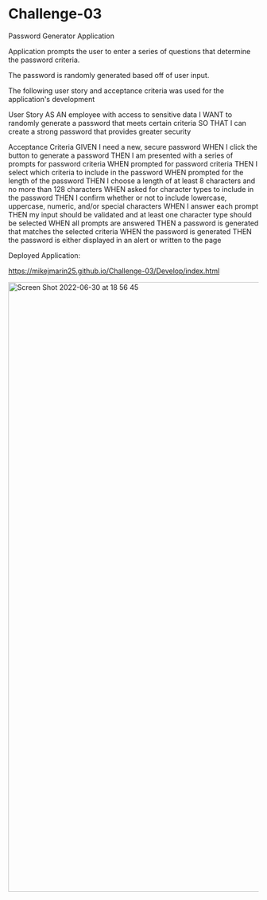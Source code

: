 # Challenge-03

Password Generator Application

Application prompts the user to enter a series of questions that determine the password criteria. 

The password is randomly generated based off of user input. 

The following user story and acceptance criteria was used for the application's development

User Story
AS AN employee with access to sensitive data
I WANT to randomly generate a password that meets certain criteria
SO THAT I can create a strong password that provides greater security


Acceptance Criteria
GIVEN I need a new, secure password
WHEN I click the button to generate a password
THEN I am presented with a series of prompts for password criteria
WHEN prompted for password criteria
THEN I select which criteria to include in the password
WHEN prompted for the length of the password
THEN I choose a length of at least 8 characters and no more than 128 characters
WHEN asked for character types to include in the password
THEN I confirm whether or not to include lowercase, uppercase, numeric, and/or special characters
WHEN I answer each prompt
THEN my input should be validated and at least one character type should be selected
WHEN all prompts are answered
THEN a password is generated that matches the selected criteria
WHEN the password is generated
THEN the password is either displayed in an alert or written to the page

Deployed Application:

https://mikejmarin25.github.io/Challenge-03/Develop/index.html 

 <img width="1225" alt="Screen Shot 2022-06-30 at 18 56 45" src="https://user-images.githubusercontent.com/105763252/176791914-c816f5ee-a19d-40a6-8f22-c22f56254a1e.png">

